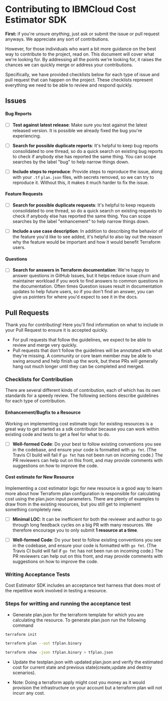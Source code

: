 # Contributing to IBMCloud Cost Estimator SDK

**First:** if you're unsure  _anything_, just ask or submit the issue or pull request anyways. We appreciate any sort of contributions.

However, for those individuals who want a bit more guidance on the best way to contribute to the project, read on. This document will cover what we're looking for. By addressing all the points we're looking for, it raises the chances we can quickly merge or address your contributions.

Specifically, we have provided checklists below for each type of issue and pull request that can happen on the project. These checklists represent everything we need to be able to review and respond quickly.

## Issues



#### Bug Reports

 - [ ] __Test against latest release__: Make sure you test against the latest released version. It is possible we already fixed the bug you're experiencing.

 - [ ] __Search for possible duplicate reports__: It's helpful to keep bug reports consolidated to one thread, so do a quick search on existing bug reports to check if anybody else has reported the same thing. You can scope searches by the label "bug" to help narrow things down.

 - [ ] __Include steps to reproduce__: Provide steps to reproduce the issue, along with your `.tf` `plan.json` files, with secrets removed, so we can try to reproduce it. Without this, it makes it much harder to fix the issue.

#### Feature Requests

 - [ ] __Search for possible duplicate requests__: It's helpful to keep requests consolidated to one thread, so do a quick search on existing requests to check if anybody else has reported the same thing. You can scope searches by the label "enhancement" to help narrow things down.

 - [ ] __Include a use case description__: In addition to describing the behavior of the feature you'd like to see added, it's helpful to also lay out the reason why the feature would be important and how it would benefit Terraform users.

#### Questions

 - [ ] __Search for answers in Terraform documentation__: We're happy to answer questions in GitHub Issues, but it helps reduce issue churn and maintainer workload if you work to find answers to common questions in the documentation. Often times Question issues result in documentation updates to help future users, so if you don't find an answer, you can give us pointers for where you'd expect to see it in the docs.

## Pull Requests

Thank you for contributing! Here you'll find information on what to include in your Pull Request to ensure it is accepted quickly.

 * For pull requests that follow the guidelines, we expect to be able to review and merge very quickly.
 * Pull requests that don't follow the guidelines will be annotated with what they're missing. A community or core team member may be able to swing around and help finish up the work, but these PRs will generally hang out much longer until they can be completed and merged.

### Checklists for Contribution

There are several different kinds of contribution, each of which has its own standards for a speedy review. The following sections describe guidelines for each type of contribution.


#### Enhancement/Bugfix to a Resource

Working on implementing cost estimate logic for existing resources is a great way to get started as a sdk contributor because you can work within existing code and tests to get a feel for what to do.

 - [ ] __Well-formed Code__: Do your best to follow existing conventions you see in the codebase, and ensure your code is formatted with `go fmt`. (The Travis CI build will fail if `go fmt` has not been run on incoming code.) The PR reviewers can help out on this front, and may provide comments with suggestions on how to improve the code.

#### Cost estimate for New Resource

Implementing a cost estimator logic for new resource is a good way to learn more about how Terraform plan configuration is responsible for calculating cost using the plan.json input parameters. There are plenty of examples to draw from in the existing resources, but you still get to implement something completely new.

 - [ ] __Minimal LOC__: It can be inefficient for both the reviewer and author to go through long feedback cycles on a big PR with many resources. We therefore encourage you to only submit **1 resource at a time**.

 - [ ] __Well-formed Code__: Do your best to follow existing conventions you see in the codebase, and ensure your code is formatted with `go fmt`. (The Travis CI build will fail if `go fmt` has not been run on incoming code.) The PR reviewers can help out on this front, and may provide comments with suggestions on how to improve the code.


### Writing Acceptance Tests

Cost Estimator SDK includes an acceptance test harness that does most of the repetitive work involved in testing a resource.

### Steps for writting and running the acceptance test

 * Generate plan.json for the terraform template for which you are calculating the resource. To  generate plan.json run the following command
 ```bash
 terraform init

 terraform plan --out tfplan.binary

 terraform show -json tfplan.binary > tfplan.json
 ``` 
 * Update the testplan.json with updated plan.json and verify the estimated cost for current state and previous state(create,update and destroy scenarios).

 * Note: Doing a terraform apply might cost you money as it would provision the infrastructure on your account but a terraform plan will not incurr any cost.
